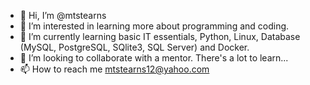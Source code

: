 - 👋 Hi, I’m @mtstearns
- 👀 I’m interested in learning more about programming and coding.
- 🌱 I’m currently learning basic IT essentials, Python, Linux, Database (MySQL, PostgreSQL, SQlite3, SQL Server) and Docker.
- 💞️ I’m looking to collaborate with a mentor. There's a lot to learn...
- 📫 How to reach me mtstearns12@yahoo.com

<!---
mtstearns/mtstearns is a ✨ special ✨ repository because its `README.md` (this file) appears on your GitHub profile.
You can click the Preview link to take a look at your changes.
--->

